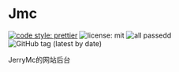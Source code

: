 # Jmc

[![code style: prettier](https://img.shields.io/badge/code_style-prettier-ff69b4.svg)](https://github.com/prettier/prettier)
![license: mit](https://img.shields.io/badge/license-MIT-yellow)
![all passedd](https://img.shields.io/badge/tests-100%25%20passed-green)
![GitHub tag (latest by date)](https://img.shields.io/github/v/tag/bcmRayCrazy-coder/jmc)

JerryMc的网站后台